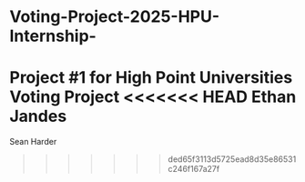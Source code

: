 # Voting-Project-2025-HPU-Internship-
Project #1 for High Point Universities Voting Project
<<<<<<< HEAD
Ethan Jandes
=======

Sean Harder
>>>>>>> ded65f3113d5725ead8d35e86531c246f167a27f
